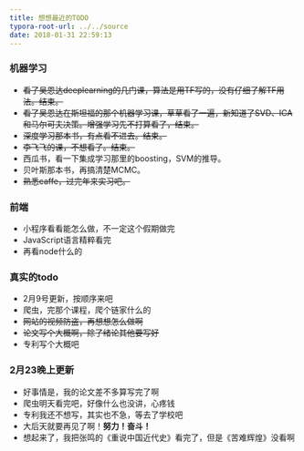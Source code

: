 ```yaml
---
title: 想想最近的TODO
typora-root-url: ../../source
date: 2018-01-31 22:59:13
---
```


### 机器学习
- ~~看了吴恩达deeplearning的几门课，算法是用TF写的，没有仔细了解TF用法。结束。~~
- ~~看了吴恩达在斯坦福的那个机器学习课，草草看了一遍，新知道了SVD、ICA和马尔可夫决策。增强学习先不打算看了，结束。~~
- ~~深度学习那本书，有点看不进去。结束。~~
- ~~李飞飞的课，不想看了。结束。~~
- 西瓜书，看一下集成学习那里的boosting，SVM的推导。
- 贝叶斯那本书，再搞清楚MCMC。
- ~~熟悉caffe，过完年来实习吧。~~


### 前端
- 小程序看看能怎么做，不一定这个假期做完
- JavaScript语言精粹看完
- 再看node什么的


### 真实的todo
- 2月9号更新，按顺序来吧
- 爬虫，完那个课程，爬个链家什么的
- ~~网站的视频防盗，再想想怎么做啊~~
- ~~论文写个大概啊，除了绪论其他要写好~~
- 专利写个大概吧

### 2月23晚上更新
- 好事情是，我的论文差不多算写完了啊
- 爬虫明天看完吧，好像什么也没讲，心疼钱
- 专利我还不想写，其实也不急，等去了学校吧
- 大后天就要再见了啊！**努力！奋斗！**
- 想起来了，我把张鸣的《重说中国近代史》看完了，但是《苦难辉煌》没看啊


